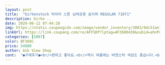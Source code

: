 ```yaml
---
layout: post 
title:  "birkenstock 마야리 스톤 남여공용 슬리퍼 REGULAR 71071" 
description: birke ..
date: 2020-06-12 07:44:28 
img: https://static.coupangcdn.com/image/vendor_inventory/3803/9dc51ae7e8ec7f1e522e0c82284cb8d5163e012c0ff88ac59439800faf1e.jpg 
linkUrl: https://link.coupang.com/re/AFFSDP?lptag=AF3600438&subid=ahnPublicAsk&pageKey=1437467247&itemId=2480551203&vendorItemId=70473857774&traceid=V0-113-85856a91b426a921 
categories: [1007] 
color: BF360C 
price: 54900 
author: Ask View Shop 
cont:  "●구매후기●<br/>편하고 좋아요.<br/>역시 여름에는 버켄스탁 색감도 좋습니다.<br/>예상보다 빨리왔어요.<br/><br/>" 
---
```

